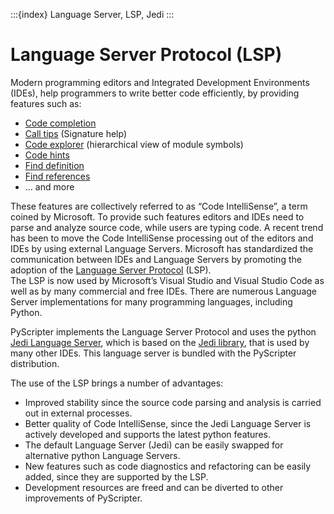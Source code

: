 :::{index} Language Server, LSP, Jedi
:::

# Language Server Protocol (LSP)

Modern programming editors and Integrated Development Environments (IDEs), help programmers 
to write better code efficiently, by providing features such as:

- [Code completion](codecompletion)
- [Call tips](codecompletion.md#call-tips) (Signature help)
- [Code explorer](codeexplorer) (hierarchical view of module symbols)
- [Code hints](codeanddebuggerhints)
- [Find definition](finddefinition)
- [Find references](findreferences)
- … and more

These features are collectively referred to as “Code IntelliSense”, a term coined by 
Microsoft. To provide such features editors and IDEs need to parse and analyze source 
code, while users are typing code. A recent trend has been to move the Code IntelliSense 
processing out of the editors and IDEs by using external Language Servers.  Microsoft has 
standardized the communication between IDEs and Language Servers by promoting the adoption 
of the [Language Server Protocol](https://microsoft.github.io/language-server-protocol/) (LSP).  
The LSP is now used by Microsoft’s Visual Studio and Visual Studio Code as well as by many 
commercial and free IDEs.  There are numerous Language Server implementations for many programming languages, including Python.

PyScripter implements the Language Server Protocol and uses the python 
[Jedi Language Server](https://github.com/pappasam/jedi-language-server), which is
based on the [Jedi library](https://github.com/davidhalter/jedi), 
that is used by many other IDEs. This language server is bundled with the PyScripter
distribution.
 
 The use of the LSP brings a number of advantages:
- Improved stability since the source code parsing and analysis is carried 
  out in external processes.
- Better quality of Code IntelliSense, since the Jedi Language Server is actively 
  developed and supports the latest python features.
- The default Language Server (Jedi) can be easily swapped for alternative python 
  Language Servers.
- New features such as code diagnostics and refactoring can be easily added, since 
  they are supported by the LSP.
- Development resources are freed and can be diverted to other improvements of PyScripter.
